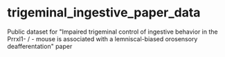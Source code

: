 # trigeminal_ingestive_paper_data
Public dataset for "Impaired trigeminal control of ingestive behavior in the Prrxl1- / - mouse is associated with a lemniscal-biased orosensory deafferentation" paper
